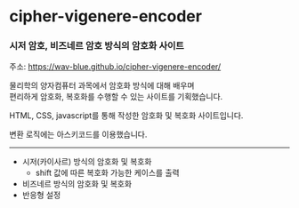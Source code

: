 # cipher-vigenere-encoder
### 시저 암호, 비즈네르 암호 방식의 암호화 사이트
주소: https://wav-blue.github.io/cipher-vigenere-encoder/
<br>

물리학의 양자컴퓨터 과목에서 암호화 방식에 대해 배우며<br/>
편리하게 암호화, 복호화를 수행할 수 있는 사이트를 기획했습니다.

HTML, CSS, javascript를 통해 작성한 암호화 및 복호화 사이트입니다.
<br/>

변환 로직에는 아스키코드를 이용했습니다.

<hr/>

- 시저(카이사르) 방식의 암호화 및 복호화
  - shift 값에 따른 복호화 가능한 케이스를 출력
- 비즈네르 방식의 암호화 및 복호화
- 반응형 설정
